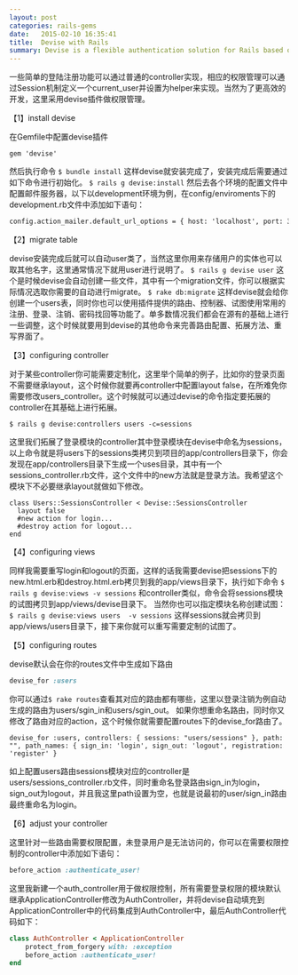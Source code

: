 ```yaml
---
layout: post
categories: rails-gems
date:   2015-02-10 16:35:41
title:  Devise with Rails
summary: Devise is a flexible authentication solution for Rails based on Warden.
---
```

一些简单的登陆注册功能可以通过普通的controller实现，相应的权限管理可以通过Session机制定义一个current_user并设置为helper来实现。当然为了更高效的开发，这里采用devise插件做权限管理。

【1】install devise

在Gemfile中配置devise插件

	gem 'devise'
然后执行命令
`$ bundle install`
这样devise就安装完成了，安装完成后需要通过如下命令进行初始化。
`$ rails g devise:install`
然后去各个环境的配置文件中配置邮件服务器，以下以development环境为例，在config/enviroments下的development.rb文件中添加如下语句：

```html
config.action_mailer.default_url_options = { host: 'localhost', port: 3000 }
```
【2】migrate table

devise安装完成后就可以自动user类了，当然这里你用来存储用户的实体也可以取其他名字，这里通常情况下就用user进行说明了。
 `$ rails g devise user`
这个是时候devise会自动创建一些文件，其中有一个migration文件，你可以根据实际情况选取你需要的自动进行migrate。
`$ rake db:migrate`
这样devise就会给你创建一个users表，同时你也可以使用插件提供的路由、控制器、试图使用常用的注册、登录、注销、密码找回等功能了。单多数情况我们都会在源有的基础上进行一些调整，这个时候就要用到devise的其他命令来完善路由配置、拓展方法、重写界面了。

【3】configuring controller

对于某些controller你可能需要定制化，这里举个简单的例子，比如你的登录页面不需要继承layout，这个时候你就要再controller中配置layout false，在所难免你需要修改users_controller。这个时候就可以通过devise的命令指定要拓展的controller在其基础上进行拓展。

`$ rails g devise:controllers users -c=sessions`

这里我们拓展了登录模块的controller其中登录模块在devise中命名为sessions，以上命令就是将users下的sessions类拷贝到项目的app/controllers目录下，你会发现在app/controllers目录下生成一个uses目录，其中有一个sessions_controller.rb文件，这个文件中的new方法就是登录方法。我希望这个模块下不必要继承layout就做如下修改。
```
class Users::SessionsController < Devise::SessionsController
  layout false
  #new action for login...
  #destroy action for logout...
end
```

【4】configuring views

同样我需要重写login和logout的页面，这样的话我需要devise把sessions下的new.html.erb和destroy.html.erb拷贝到我的app/views目录下，执行如下命令
`$ rails g devise:views -v sessions`
和controller类似，命令会将sessions模块的试图拷贝到app/views/devise目录下。
当然你也可以指定模块名称创建试图：
`$ rails g devise:views users  -v sessions`
这样sessions就会拷贝到app/views/users目录下，接下来你就可以重写需要定制的试图了。
 
【5】configuring routes

devise默认会在你的routes文件中生成如下路由

```ruby
devise_for :users
```

你可以通过`$ rake routes`查看其对应的路由都有哪些，这里以登录注销为例自动生成的路由为users/sgin_in和users/sgin_out。
如果你想重命名路由，同时你又修改了路由对应的action，这个时候你就需要配置routes下的devise_for路由了。

```
devise_for :users, controllers: { sessions: "users/sessions" }, path: "", path_names: { sign_in: 'login', sign_out: 'logout', registration: 'register' }
```

如上配置users路由sessions模块对应的controller是users/sessions_controller.rb文件，同时重命名登录路由sign_in为login，sign_out为logout，并且我这里path设置为空，也就是说最初的user/sign_in路由最终重命名为login。

【6】adjust your controller

这里针对一些路由需要权限配置，未登录用户是无法访问的，你可以在需要权限控制的controller中添加如下语句：

```ruby
before_action :authenticate_user!
```
这里我新建一个auth_controller用于做权限控制，所有需要登录权限的模块默认继承ApplicationController修改为AuthController，并将devise自动填充到ApplicationController中的代码集成到AuthController中，最后AuthController代码如下：

```ruby
class AuthController < ApplicationController
 	protect_from_forgery with: :exception
 	before_action :authenticate_user!
end
```

